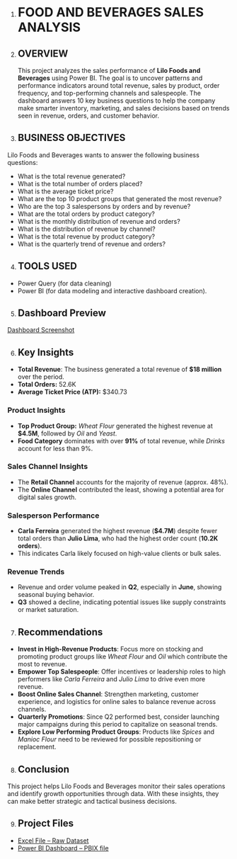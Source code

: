 1. # FOOD AND BEVERAGES SALES ANALYSIS
2. ## OVERVIEW
   This project analyzes the sales performance of **Lilo Foods and Beverages** using Power BI. The goal is to uncover patterns and performance indicators around total revenue, sales by product, order frequency, and top-performing channels and salespeople. The dashboard answers 10 key business questions to help the company make smarter inventory, marketing, and sales decisions based on trends seen in revenue, orders, and customer behavior.
3. ## BUSINESS OBJECTIVES  
Lilo Foods and Beverages wants to answer the following business questions:
- What is the total revenue generated?
- What is the total number of orders placed?
- What is the average ticket price?
- What are the top 10 product groups that generated the most revenue?
- Who are the top 3 salespersons by orders and by revenue?
- What are the total orders by product category?
- What is the monthly distribution of revenue and orders?
- What is the distribution of revenue by channel?
- What is the total revenue by product category?
- What is the quarterly trend of revenue and orders?

4. ## TOOLS USED  
- Power Query (for data cleaning)
- Power BI (for data modeling and interactive dashboard creation).

5. ## Dashboard Preview  
[Dashboard Screenshot](insert_your_dashboard_image_link_here)

6. ## Key Insights
- **Total Revenue**: The business generated a total revenue of **$18 million** over the period.
- **Total Orders:** 52.6K  
- **Average Ticket Price (ATP):** $340.73  

### Product Insights
- **Top Product Group:** *Wheat Flour* generated the highest revenue at **$4.5M**, followed by *Oil* and *Yeast*.
- **Food Category** dominates with over **91%** of total revenue, while *Drinks* account for less than 9%.

### Sales Channel Insights
- The **Retail Channel** accounts for the majority of revenue (approx. 48%).
- The **Online Channel** contributed the least, showing a potential area for digital sales growth.

### Salesperson Performance
- **Carla Ferreira** generated the highest revenue (**$4.7M**) despite fewer total orders than **Julio Lima**, who had the highest order count (**10.2K orders**).
- This indicates Carla likely focused on high-value clients or bulk sales.

### Revenue Trends
- Revenue and order volume peaked in **Q2**, especially in **June**, showing seasonal buying behavior.
- **Q3** showed a decline, indicating potential issues like supply constraints or market saturation.

7. ## Recommendations
- **Invest in High-Revenue Products**: Focus more on stocking and promoting product groups like *Wheat Flour* and *Oil* which contribute the most to revenue.
- **Empower Top Salespeople**: Offer incentives or leadership roles to high performers like *Carla Ferreira* and *Julio Lima* to drive even more revenue.
- **Boost Online Sales Channel**: Strengthen marketing, customer experience, and logistics for online sales to balance revenue across channels.
- **Quarterly Promotions**: Since Q2 performed best, consider launching major campaigns during this period to capitalize on seasonal trends.
- **Explore Low Performing Product Groups**: Products like *Spices* and *Manioc Flour* need to be reviewed for possible repositioning or replacement.

8. ## Conclusion  
This project helps Lilo Foods and Beverages monitor their sales operations and identify growth opportunities through data. With these insights, they can make better strategic and tactical business decisions.

9. ## Project Files  
- [Excel File – Raw Dataset](insert_your_excel_file_link_here)  
- [Power BI Dashboard – PBIX file](insert_your_pbix_file_link_here)    
